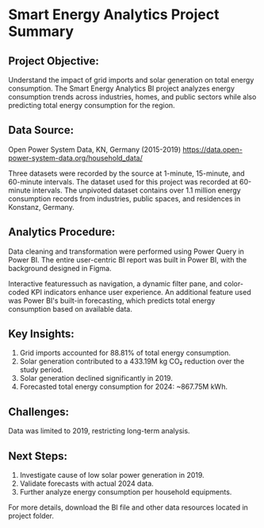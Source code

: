 # Smart Energy Analytics Project Summary

## Project Objective:
Understand the impact of grid imports and solar generation on total energy consumption.
The Smart Energy Analytics BI project analyzes energy consumption trends across industries, homes, and public sectors while also predicting total energy consumption for the region.

## Data Source:
Open Power System Data, KN, Germany (2015-2019)
https://data.open-power-system-data.org/household_data/

Three datasets were recorded by the source at 1-minute, 15-minute, and 60-minute intervals.
The dataset used for this project was recorded at 60-minute intervals.
The unpivoted dataset contains over 1.1 million energy consumption records from industries, public spaces, and residences in Konstanz, Germany.

## Analytics Procedure:
Data cleaning and transformation were performed using Power Query in Power BI.
The entire user-centric BI report was built in Power BI, with the background designed in Figma.

Interactive featuressuch as navigation, a dynamic filter pane, and color-coded KPI indicators enhance user experience.
An additional feature used was Power BI's built-in forecasting, which predicts total energy consumption based on available data.

## Key Insights:
1. Grid imports accounted for 88.81% of total energy consumption.
2. Solar generation contributed to a 433.19M kg CO₂ reduction over the study period.
3. Solar generation declined significantly in 2019.
4. Forecasted total energy consumption for 2024: ~867.75M kWh.

## Challenges: 
Data was limited to 2019, restricting long-term analysis.

## Next Steps:
1. Investigate cause of low solar power generation in 2019.
2. Validate forecasts with actual 2024 data.
3. Further analyze energy consumption per household equipments.

For more details, download the BI file and other data resources located in project folder.
